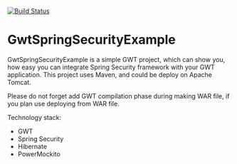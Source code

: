 [![Build Status](https://travis-ci.org/Elena-Bruyako/GwtSpringSecurityTestTask.svg?branch=master)](https://travis-ci.org/Elena-Bruyako/GwtSpringSecurityTestTask)

# GwtSpringSecurityExample

GwtSpringSecurityExample is a simple GWT project, which can show you, how easy you can
integrate Spring Security framework with your GWT application.
This project uses Maven, and could be deploy on Apache Tomcat.

Please do not forget add GWT compilation phase during making WAR file, if you plan use deploying from WAR file.

Technology stack:
- GWT
- Spring Security
- Hibernate
- PowerMockito
